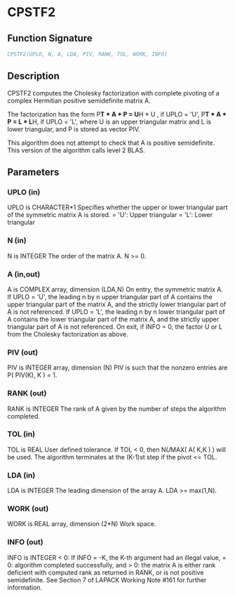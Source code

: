 # CPSTF2

## Function Signature

```fortran
CPSTF2(UPLO, N, A, LDA, PIV, RANK, TOL, WORK, INFO)
```

## Description


 CPSTF2 computes the Cholesky factorization with complete
 pivoting of a complex Hermitian positive semidefinite matrix A.

 The factorization has the form
    P**T * A * P = U**H * U ,  if UPLO = 'U',
    P**T * A * P = L  * L**H,  if UPLO = 'L',
 where U is an upper triangular matrix and L is lower triangular, and
 P is stored as vector PIV.

 This algorithm does not attempt to check that A is positive
 semidefinite. This version of the algorithm calls level 2 BLAS.

## Parameters

### UPLO (in)

UPLO is CHARACTER*1 Specifies whether the upper or lower triangular part of the symmetric matrix A is stored. = 'U': Upper triangular = 'L': Lower triangular

### N (in)

N is INTEGER The order of the matrix A. N >= 0.

### A (in,out)

A is COMPLEX array, dimension (LDA,N) On entry, the symmetric matrix A. If UPLO = 'U', the leading n by n upper triangular part of A contains the upper triangular part of the matrix A, and the strictly lower triangular part of A is not referenced. If UPLO = 'L', the leading n by n lower triangular part of A contains the lower triangular part of the matrix A, and the strictly upper triangular part of A is not referenced. On exit, if INFO = 0, the factor U or L from the Cholesky factorization as above.

### PIV (out)

PIV is INTEGER array, dimension (N) PIV is such that the nonzero entries are P( PIV(K), K ) = 1.

### RANK (out)

RANK is INTEGER The rank of A given by the number of steps the algorithm completed.

### TOL (in)

TOL is REAL User defined tolerance. If TOL < 0, then N*U*MAX( A( K,K ) ) will be used. The algorithm terminates at the (K-1)st step if the pivot <= TOL.

### LDA (in)

LDA is INTEGER The leading dimension of the array A. LDA >= max(1,N).

### WORK (out)

WORK is REAL array, dimension (2*N) Work space.

### INFO (out)

INFO is INTEGER < 0: If INFO = -K, the K-th argument had an illegal value, = 0: algorithm completed successfully, and > 0: the matrix A is either rank deficient with computed rank as returned in RANK, or is not positive semidefinite. See Section 7 of LAPACK Working Note #161 for further information.

